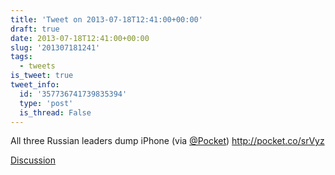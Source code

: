 ```yaml
---
title: 'Tweet on 2013-07-18T12:41:00+00:00'
draft: true
date: 2013-07-18T12:41:00+00:00
slug: '201307181241'
tags:
  - tweets
is_tweet: true
tweet_info:
  id: '357736741739835394'
  type: 'post'
  is_thread: False
---
```




All three Russian leaders dump iPhone (via [@Pocket](https://x.com/Pocket)) <http://pocket.co/srVyz>

[Discussion](https://x.com/sytelus/status/357736741739835394)
